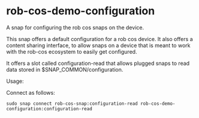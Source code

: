 # rob-cos-demo-configuration

A snap for configuring the rob cos snaps on the device.
    
This snap offers a default configuration for a rob cos device. 
It also offers a content sharing interface, to allow snaps on a device that is meant
to work with the rob-cos ecosystem to easily get configured.

It offers a slot called configuration-read that allows plugged snaps to read data
stored in $SNAP_COMMON/configuration.

Usage:

Connect as follows:
```
sudo snap connect rob-cos-snap:configuration-read rob-cos-demo-configuration:configuration-read
```

